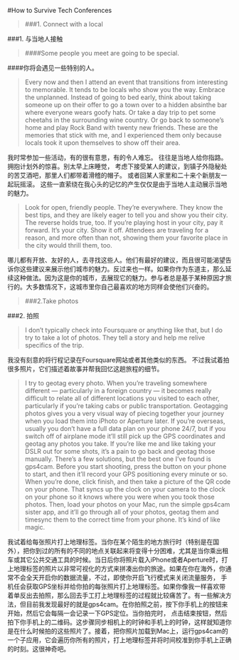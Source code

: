 #How to Survive Tech Conferences

>###1.	Connect with a local

###1. 与当地人接触
>####Some people you meet are going to be special.

####你将会遇见一些特别的人。

>Every now and then I attend an event that transitions from interesting to memorable. It tends to be locals who show you the way. Embrace the unplanned. Instead of going to bed early, think about taking someone up on their offer to go a town over to a hidden absinthe bar where everyone wears goofy hats. Or take a day trip to pet some cheetahs in the surrounding wine country. Or go back to someone’s home and play Rock Band with twenty new friends. These are the memories that stick with me, and I experienced them only because locals took it upon themselves to show off their area.

我时常参加一些活动，有的很有意思，有的令人难忘。 往往是当地人给你指路。拥抱计划外的惊喜。别太早上床睡觉， 考虑下接受某人的建议，到镇子外隐秘处的苦艾酒吧，那里人们都带着滑稽的帽子。 或者回某人家里和二十来个新朋友一起玩摇滚。 这些一直萦绕在我心头的记忆的产生仅仅是由于当地人主动展示当地的魅力。

>Look for open, friendly people. They’re everywhere. They know the best tips, and they are likely eager to tell you and show you their city.
The reverse holds true, too. If you’re playing host in your city, pay it forward. It’s your city. Show it off. Attendees are traveling for a reason, and more often than not, showing them your favorite place in the city would thrill them, too.

哪儿都有开放、友好的人，去寻找这些人。他们有最好的建议，而且很可能渴望告诉你这些建议来展示他们城市的魅力。反过来也一样。如果你作为东道主，那么延续这种做法。因为这是你的城市，去展现它的魅力。参与者总是基于某种原因才旅行的。大多数情况下，这城市里你自己最喜欢的地方同样会使他们兴奋的。

>###2.Take photos

###2. 拍照

>I don’t typically check into Foursquare or anything like that, but I do try to take a lot of photos. They tell a story and help me relive specifics of the trip.

我没有刻意的将行程记录在Foursquare网站或者其他类似的东西。 不过我试着拍很多照片，它们描述着故事并帮我回忆这趟旅程的细节。

>I try to geotag every photo. When you’re traveling somewhere different — particularly in a foreign country — it becomes really difficult to relate all of different locations you visited to each other, particularly if you’re taking cabs or public transportation. Geotagging photos gives you a very visual way of piecing together your journey when you load them into iPhoto or Aperture later.
If you’re overseas, usually you don’t have a full data plan on your phone 24/7, but if you switch off of airplane mode it’ll still pick up the GPS coordinates and geotag any photos you take.
If you’re like me and like taking your DSLR out for some shots, it’s a pain to go back and geotag those manually. There’s a few solutions, but the best one I’ve found is gps4cam. Before you start shooting, press the button on your phone to start, and then it’ll record your GPS positioning every minute or so. When you’re done, click finish, and then take a picture of the QR code on your phone. That syncs up the clock on your camera to the clock on your phone so it knows where you were when you took those photos. Then, load your photos on your Mac, run the simple gps4cam sister app, and it’ll go through all of your photos, geotag them and timesync them to the correct time from your phone. It’s kind of like magic. 

我试着给每张照片打上地理标签。当你在某个陌生的地方旅行时（特别是在国外），把你到过的所有的不同的地点关联起来将变得十分困难，尤其是当你乘出租车或其它公共交通工具的时候。当日后你将照片载入iPhone或者Aperture时，打上地理标签的照片以非常可视化的方式来拼凑出你的旅途。如果在你在海外，你通常不会全天开启你的数据流量，不过，即使你开启飞行模式来关闭流量服务， 手机任会获取GPS坐标并给你拍的每张照片打上地理标签。如果你像我一样喜欢带着单反出去拍照，那么回去手工打上地理标签的过程就比较痛苦了。有一些解决方法，但目前我发现最好的就是gps4cam。在你拍照之前，按下你手机上的按钮来开始，然后它会每隔一会记录一下GPS定位。当你拍完时， 点击结束按钮，然后拍下你手机上的二维码。这步骤同步相机上的时钟和手机上的时钟，这样就知道你是在什么时候拍的这些照片了。接着，把你照片加载到Mac上，运行gps4cam的一个子应用，它会遍历你所有的照片，打上地理标签并将时间校准到你手机上正确的时刻。这很神奇吧。

